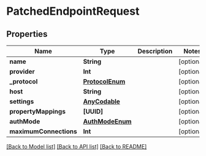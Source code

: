 # PatchedEndpointRequest

## Properties
Name | Type | Description | Notes
------------ | ------------- | ------------- | -------------
**name** | **String** |  | [optional] 
**provider** | **Int** |  | [optional] 
**_protocol** | [**ProtocolEnum**](ProtocolEnum.md) |  | [optional] 
**host** | **String** |  | [optional] 
**settings** | [**AnyCodable**](.md) |  | [optional] 
**propertyMappings** | **[UUID]** |  | [optional] 
**authMode** | [**AuthModeEnum**](AuthModeEnum.md) |  | [optional] 
**maximumConnections** | **Int** |  | [optional] 

[[Back to Model list]](../README.md#documentation-for-models) [[Back to API list]](../README.md#documentation-for-api-endpoints) [[Back to README]](../README.md)


